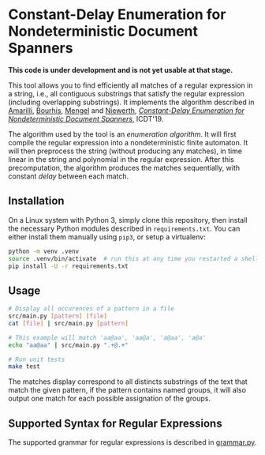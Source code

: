 Constant-Delay Enumeration for Nondeterministic Document Spanners
=================================================================

**This code is under development and is not yet usable at that stage.**

This tool allows you to find efficiently all matches of a regular expression in
a string, i.e., all contiguous substrings that satisfy the regular expression
(including overlapping substrings). It implements the algorithm described in
[Amarilli](https://a3nm.net/), 
[Bourhis](http://cristal.univ-lille.fr/~bourhis/),
[Mengel](http://www.cril.univ-artois.fr/~mengel/) and 
[Niewerth](http://www.theoinf.uni-bayreuth.de/en/team/niewerth_matthias/index.php),
*[Constant-Delay Enumeration for
Nondeterministic Document Spanners](https://arxiv.org/abs/1807.09320)*, ICDT'19.

The algorithm used by the tool is an *enumeration algorithm*. It will first
compile the regular expression into a nondeterministic finite automaton. It will
then preprocess the string (without producing any matches), in time linear in
the string and polynomial in the regular expression. After this precomputation,
the algorithm produces the matches sequentially, with constant *delay* between
each match.

Installation
------------

On a Linux system with Python 3, simply clone this repository, then install the
necessary Python modules described in `requirements.txt`. You can either install
them manually using `pip3`, or setup a virtualenv:

```bash
python -m venv .venv
source .venv/bin/activate  # run this at any time you restarted a shell
pip install -U -r requirements.txt
```

Usage
-----

```bash
# Display all occurences of a pattern in a file
src/main.py [pattern] [file]
cat [file] | src/main.py [pattern]

# This example will match 'aa@aa', 'aa@a', 'a@aa', 'a@a'
echo "aa@aa" | src/main.py ".+@.+"

# Run unit tests
make test
```

The matches display correspond to all distincts substrings of the text that
match the given pattern, if the pattern contains named groups, it will also
output one match for each possible assignation of the groups.


Supported Syntax for Regular Expressions
----------------------------------------

The supported grammar for regular expressions is described in
[grammar.py](src/regexp/grammar.py).


